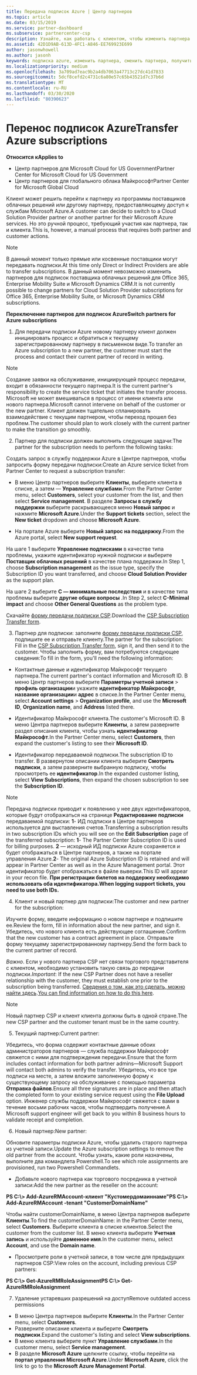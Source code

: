 ```yaml
---
title: Передача подписок Azure | Центр партнеров
ms.topic: article
ms.date: 03/15/2019
ms.service: partner-dashboard
ms.subservice: partnercenter-csp
description: Узнайте, как работать с клиентом, чтобы изменить партнера в программе поставщика облачных решений, которую клиент будет использовать для служб Azure.
ms.assetid: 42D1D9AB-613D-4FC1-A846-EE769923E699
author: jasonwhowell
ms.author: jasonh
keywords: подписка azure, изменить партнера, сменить партнера, получить нового партнера, другой партнер
ms.localizationpriority: medium
ms.openlocfilehash: 3a709ad7eac9b2a4db7063a47713c27dc41d7833
ms.sourcegitcommit: 5dcf8cefd2c4731c6a80e57c65b43521d7c37b6d
ms.translationtype: MT
ms.contentlocale: ru-RU
ms.lasthandoff: 03/30/2020
ms.locfileid: "80390623"
---
```

# <a name="transfer-azure-subscriptions"></a><span data-ttu-id="76384-104">Перенос подписок Azure</span><span class="sxs-lookup"><span data-stu-id="76384-104">Transfer Azure subscriptions</span></span> 

<span data-ttu-id="76384-105">**Относится к**</span><span class="sxs-lookup"><span data-stu-id="76384-105">**Applies to**</span></span>

- <span data-ttu-id="76384-106">Центр партнеров для Microsoft Cloud for US Government</span><span class="sxs-lookup"><span data-stu-id="76384-106">Partner Center for Microsoft Cloud for US Government</span></span>
- <span data-ttu-id="76384-107">Центр партнеров для глобального облака Майкрософт</span><span class="sxs-lookup"><span data-stu-id="76384-107">Partner Center for Microsoft Global Cloud</span></span>

<span data-ttu-id="76384-108">Клиент может решить перейти к партнеру из программы поставщиков облачных решений или другому партнеру, предоставляющему доступ к службам Microsoft Azure.</span><span class="sxs-lookup"><span data-stu-id="76384-108">A customer can decide to switch to a Cloud Solution Provider partner or another partner for their Microsoft Azure services.</span></span> <span data-ttu-id="76384-109">Но это ручной процесс, требующий участия как партнера, так и клиента.</span><span class="sxs-lookup"><span data-stu-id="76384-109">This is, however, a manual process that requires both partner and customer actions.</span></span>

>[!Note]  
><span data-ttu-id="76384-110">В данный момент только прямые или косвенные поставщики могут передавать подписки.</span><span class="sxs-lookup"><span data-stu-id="76384-110">At this time only Direct or Indirect Providers are able to transfer subscriptions.</span></span>
><span data-ttu-id="76384-111">В данный момент невозможно изменить партнеров для подписок поставщика облачных решений для Office 365, Enterprise Mobility Suite и Microsoft Dynamics CRM.</span><span class="sxs-lookup"><span data-stu-id="76384-111">It is not currently possible to change partners for Cloud Solution Provider subscriptions for Office 365, Enterprise Mobility Suite, or Microsoft Dynamics CRM subscriptions.</span></span>



<span data-ttu-id="76384-112">**Переключение партнеров для подписок Azure**</span><span class="sxs-lookup"><span data-stu-id="76384-112">**Switch partners for Azure subscriptions**</span></span>

1. <span data-ttu-id="76384-113">Для передачи подписки Azure новому партнеру клиент должен инициировать процесс и обратиться к текущему зарегистрированному партнеру в письменном виде.</span><span class="sxs-lookup"><span data-stu-id="76384-113">To transfer an Azure subscription to a new partner, the customer must start the process and contact their current partner of record in writing.</span></span> 
>[!Note]
><span data-ttu-id="76384-114">Создание заявки на обслуживание, инициирующей процесс передачи, входит в обязанности текущего партнера.</span><span class="sxs-lookup"><span data-stu-id="76384-114">It is the current partner's responsibility to create the service ticket that initiates the transfer process.</span></span> <span data-ttu-id="76384-115">Microsoft не может вмешиваться в процесс от имени клиента или нового партнера.</span><span class="sxs-lookup"><span data-stu-id="76384-115">Microsoft cannot intervene on behalf of the customer or the new partner.</span></span> <span data-ttu-id="76384-116">Клиент должен тщательно спланировать взаимодействие с текущим партнером, чтобы переход прошел без проблем.</span><span class="sxs-lookup"><span data-stu-id="76384-116">The customer should plan to work closely with the current partner to make the transition go smoothly.</span></span>

2. <span data-ttu-id="76384-117">Партнер для подписки должен выполнить следующие задачи:</span><span class="sxs-lookup"><span data-stu-id="76384-117">The partner for the subscription needs to perform the following tasks:</span></span>

<span data-ttu-id="76384-118">Создать запрос в службу поддержки Azure в Центре партнеров, чтобы запросить форму передачи подписки:</span><span class="sxs-lookup"><span data-stu-id="76384-118">Create an Azure service ticket from Partner Center to request a subscription transfer:</span></span>
-   <span data-ttu-id="76384-119">В меню Центр партнеров выберите **Клиенты**, выберите клиента в списке, а затем — **Управление службами**.</span><span class="sxs-lookup"><span data-stu-id="76384-119">From the Partner Center menu, select **Customers**, select your customer from the list, and then select **Service management**.</span></span> <span data-ttu-id="76384-120">В разделе **Запросы в службу поддержки** выберите раскрывающееся меню **Новый запрос** и нажмите **Microsoft Azure**.</span><span class="sxs-lookup"><span data-stu-id="76384-120">Under the **Support tickets** section, select the **New ticket** dropdown and choose **Microsoft Azure**.</span></span>

-   <span data-ttu-id="76384-121">На портале Azure выберите **Новый запрос на поддержку**.</span><span class="sxs-lookup"><span data-stu-id="76384-121">From the Azure portal, select **New support request**.</span></span>

<span data-ttu-id="76384-122">На шаге 1 выберите **Управление подписками** в качестве типа проблемы, укажите идентификатор нужной подписки и выберите **Поставщик облачных решений** в качестве плана поддержки.</span><span class="sxs-lookup"><span data-stu-id="76384-122">In Step 1, choose **Subscription management** as the issue type, specify the Subscription ID you want transferred, and choose **Cloud Solution Provider** as the support plan.</span></span>

<span data-ttu-id="76384-123">На шаге 2 выберите **C — минимальные последствия** и в качестве типа проблемы выберите **другие общие вопросы** .</span><span class="sxs-lookup"><span data-stu-id="76384-123">In Step 2, select **C-Minimal impact** and choose **Other General Questions** as the problem type.</span></span>

<span data-ttu-id="76384-124">Скачайте [форму передачи подписки CSP](https://assets.windowsphone.com/5222c408-e546-4e01-b72a-2ec7d4c43d57/CSP_Subscription_Transfer_Form_Azure_InvariantCulture_Default.zip).</span><span class="sxs-lookup"><span data-stu-id="76384-124">Download the [CSP Subscription Transfer form](https://assets.windowsphone.com/5222c408-e546-4e01-b72a-2ec7d4c43d57/CSP_Subscription_Transfer_Form_Azure_InvariantCulture_Default.zip).</span></span>

3. <span data-ttu-id="76384-125">Партнер для подписки: заполните [форму передачи подписки CSP](https://assets.windowsphone.com/5222c408-e546-4e01-b72a-2ec7d4c43d57/CSP_Subscription_Transfer_Form_Azure_InvariantCulture_Default.zip), подпишите ее и отправьте клиенту.</span><span class="sxs-lookup"><span data-stu-id="76384-125">The partner for the subscription: Fill in the [CSP Subscription Transfer form](https://assets.windowsphone.com/5222c408-e546-4e01-b72a-2ec7d4c43d57/CSP_Subscription_Transfer_Form_Azure_InvariantCulture_Default.zip), sign it, and then send it to the customer.</span></span> <span data-ttu-id="76384-126">Чтобы заполнить форму, вам потребуются следующее сведения:</span><span class="sxs-lookup"><span data-stu-id="76384-126">To fill in the form, you'll need the following information:</span></span>

- <span data-ttu-id="76384-127">Контактные данные и идентификатор Майкрософт текущего партнера.</span><span class="sxs-lookup"><span data-stu-id="76384-127">The current partner's contact information and Microsoft ID.</span></span> <span data-ttu-id="76384-128">В меню Центр партнеров выберите **Параметры учетной записи** &gt; **профиль организации**и укажите **идентификатор Майкрософт**, **название организации**и **адрес** в списке.</span><span class="sxs-lookup"><span data-stu-id="76384-128">In the Partner Center menu, select **Account settings** &gt; **Organization profile**, and use the **Microsoft ID**, **Organization name**, and **Address** listed there.</span></span>

- <span data-ttu-id="76384-129">Идентификатор Майкрософт клиента.</span><span class="sxs-lookup"><span data-stu-id="76384-129">The customer's Microsoft ID.</span></span> <span data-ttu-id="76384-130">В меню Центра партнеров выберите **Клиенты**, а затем разверните раздел описания клиента, чтобы узнать **идентификатор Майкрософт**.</span><span class="sxs-lookup"><span data-stu-id="76384-130">In the Partner Center menu, select **Customers**, then expand the customer's listing to see their **Microsoft ID**.</span></span>

- <span data-ttu-id="76384-131">Идентификатор передаваемой подписки.</span><span class="sxs-lookup"><span data-stu-id="76384-131">The subscription ID to transfer.</span></span> <span data-ttu-id="76384-132">В развернутом описании клиента выберите **Смотреть подписки**, а затем разверните выбранную подписку, чтобы просмотреть ее **идентификатор**.</span><span class="sxs-lookup"><span data-stu-id="76384-132">In the expanded customer listing, select **View Subscriptions**, then expand the chosen subscription to see the **Subscription ID**.</span></span>

>[!Note]
><span data-ttu-id="76384-133">Передача подписки приводит к появлению у нее двух идентификаторов, которые будут отображаться на странице **Редактирование подписки** передаваемой подписки: **1**- ИД подписки в Центре партнеров используется для выставления счетов.</span><span class="sxs-lookup"><span data-stu-id="76384-133">Transferring a subscription results in two subscription IDs which you will see on the **Edit Subscription** page of the transferred subscription: **1**- The Partner Center Subscription ID is used for billing purposes.</span></span> 
<span data-ttu-id="76384-134">**2** — исходный ИД подписки Azure сохраняется и будет отображаться в Центре партнеров, а также на портале управления Azure.</span><span class="sxs-lookup"><span data-stu-id="76384-134">**2**-  The original Azure Subscription ID is retained and will appear in Partner Center as well as in the Azure Management portal.</span></span> <span data-ttu-id="76384-135">Этот идентификатор будет отображаться в файле выверки.</span><span class="sxs-lookup"><span data-stu-id="76384-135">This ID will appear in your recon file.</span></span>  <span data-ttu-id="76384-136">**При регистрации билетов на поддержку необходимо использовать оба идентификатора.**</span><span class="sxs-lookup"><span data-stu-id="76384-136">**When logging support tickets, you need to use both IDs.**</span></span>

4. <span data-ttu-id="76384-137">Клиент и новый партнер для подписки:</span><span class="sxs-lookup"><span data-stu-id="76384-137">The customer and new partner for the subscription:</span></span>

<span data-ttu-id="76384-138">Изучите форму, введите информацию о новом партнере и подпишите ее.</span><span class="sxs-lookup"><span data-stu-id="76384-138">Review the form, fill in information about the new partner, and sign it.</span></span> <span data-ttu-id="76384-139">Убедитесь, что нового клиента есть действующее соглашение.</span><span class="sxs-lookup"><span data-stu-id="76384-139">Confirm that the new customer has a contract agreement in place.</span></span> <span data-ttu-id="76384-140">Отправьте форму текущему зарегистрированному партнеру.</span><span class="sxs-lookup"><span data-stu-id="76384-140">Send the form back to the current partner of record.</span></span>

<span data-ttu-id="76384-141">*Важно*. Если у нового партнера CSP нет связи торгового представителя с клиентом, необходимо установить такую связь до передачи подписки.</span><span class="sxs-lookup"><span data-stu-id="76384-141">*Important*: If the new CSP Partner does not have a reseller relationship with the customer, they must establish one prior to the subscription being transferred.</span></span> <span data-ttu-id="76384-142">[Сведения о том, как это сделать, можно найти здесь](request-a-relationship-with-a-customer.md).</span><span class="sxs-lookup"><span data-stu-id="76384-142">[You can find information on how to do this here](request-a-relationship-with-a-customer.md).</span></span>

>[!Note]
><span data-ttu-id="76384-143">Новый партнер CSP и клиент клиента должны быть в одной стране.</span><span class="sxs-lookup"><span data-stu-id="76384-143">The new CSP partner and the customer tenant must be in the same country.</span></span> 

5. <span data-ttu-id="76384-144">Текущий партнер:</span><span class="sxs-lookup"><span data-stu-id="76384-144">Current partner:</span></span>

<span data-ttu-id="76384-145">Убедитесь, что форма содержит контактные данные обоих администраторов партнеров — служба поддержки Майкрософт свяжется с ними для подтверждения передачи.</span><span class="sxs-lookup"><span data-stu-id="76384-145">Ensure that the form includes contact information for both partner admins—Microsoft Support will contact both admins to verify the transfer.</span></span> <span data-ttu-id="76384-146">Убедитесь, что все три подписи на месте, а затем вложите заполненную форму к существующему запросу на обслуживание с помощью параметра **Отправка файлов**.</span><span class="sxs-lookup"><span data-stu-id="76384-146">Ensure all three signatures are in place and then attach the completed form to your existing service request using the **File Upload** option.</span></span> <span data-ttu-id="76384-147">Инженер службы поддержки Майкрософт свяжется с вами в течение восьми рабочих часов, чтобы подтвердить получение.</span><span class="sxs-lookup"><span data-stu-id="76384-147">A Microsoft support engineer will get back to you within 8 business hours to validate receipt and completion.</span></span>

6. <span data-ttu-id="76384-148">Новый партнер:</span><span class="sxs-lookup"><span data-stu-id="76384-148">New partner:</span></span>

<span data-ttu-id="76384-149">Обновите параметры подписки Azure, чтобы удалить старого партнера из учетной записи.</span><span class="sxs-lookup"><span data-stu-id="76384-149">Update the Azure subscription settings to remove the old partner from the account.</span></span> <span data-ttu-id="76384-150">Чтобы узнать, какие роли назначены, выполните два командлета Powershell.</span><span class="sxs-lookup"><span data-stu-id="76384-150">To see which role assignments are provisioned, run two Powershell Commandlets.</span></span>

-   <span data-ttu-id="76384-151">Добавьте нового партнера как торгового посредника в учетной записи:</span><span class="sxs-lookup"><span data-stu-id="76384-151">Add the new partner as the reseller on the account:</span></span>

<span data-ttu-id="76384-152">**PS C:\\&gt; Add-AzureRMAccount-клиент "Кустомердомаиннаме"**</span><span class="sxs-lookup"><span data-stu-id="76384-152">**PS C:\\&gt; Add-AzureRMAccount -tenant "CustomerDomainName"**</span></span>

<span data-ttu-id="76384-153">Чтобы найти customerDomainName, в меню Центра партнеров выберите **Клиенты**.</span><span class="sxs-lookup"><span data-stu-id="76384-153">To find the customerDomainName: in the Partner Center menu, select **Customers**.</span></span> <span data-ttu-id="76384-154">Выберите клиента в списке клиентов.</span><span class="sxs-lookup"><span data-stu-id="76384-154">Select the customer from the customer list.</span></span> <span data-ttu-id="76384-155">В меню клиента выберите **Учетная запись** и используйте **доменное имя**.</span><span class="sxs-lookup"><span data-stu-id="76384-155">In the customer menu, select **Account**, and use the **Domain name**.</span></span>

-   <span data-ttu-id="76384-156">Просмотрите роли в учетной записи, в том числе для предыдущих партнеров CSP:</span><span class="sxs-lookup"><span data-stu-id="76384-156">View roles on the account, including previous CSP partners:</span></span>

<span data-ttu-id="76384-157">**PS C:\\&gt; Get-AzureRMRoleAssignment**</span><span class="sxs-lookup"><span data-stu-id="76384-157">**PS C:\\&gt; Get-AzureRMRoleAssignment**</span></span>

7. <span data-ttu-id="76384-158">Удаление устаревших разрешений на доступ</span><span class="sxs-lookup"><span data-stu-id="76384-158">Remove outdated access permissions</span></span>

-  <span data-ttu-id="76384-159">В меню Центра партнеров выберите **Клиенты**.</span><span class="sxs-lookup"><span data-stu-id="76384-159">In the Partner Center menu, select **Customers**.</span></span> 
-  <span data-ttu-id="76384-160">Разверните описание клиента и выберите **Смотреть подписки**.</span><span class="sxs-lookup"><span data-stu-id="76384-160">Expand the customer's listing and select **View subscriptions**.</span></span> 
-  <span data-ttu-id="76384-161">В меню клиента выберите пункт **Управление службами**.</span><span class="sxs-lookup"><span data-stu-id="76384-161">In the customer menu, select **Service management**.</span></span> 
-  <span data-ttu-id="76384-162">В разделе **Microsoft Azure** щелкните ссылку, чтобы перейти на **портал управления Microsoft Azure**.</span><span class="sxs-lookup"><span data-stu-id="76384-162">Under **Microsoft Azure**, click the link to go to the **Microsoft Azure Management Portal**.</span></span>

 

 



